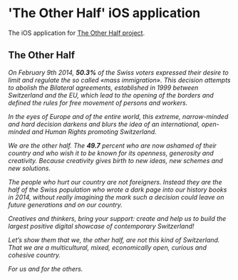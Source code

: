'The Other Half' iOS application
================================

The iOS application for [The Other Half project](http://theotherhalf.ch/).


The Other Half
--------------

_On February 9th 2014, **50.3%** of the Swiss voters expressed their desire to limit and regulate the so called «mass immigration». This decision attempts to abolish the Bilateral agreements, established in 1999 between Switzerland and the EU, which lead to the opening of the borders and defined the rules for free movement of persons and workers._

_In the eyes of Europe and of the entire world, this extreme, narrow-minded and hard decision darkens and blurs the idea of an international, open-minded and Human Rights promoting Switzerland._

_We are the other half. The **49.7** percent who are now ashamed of their country and who wish it to be known for its openness, generosity and creativity. Because creativity gives birth to new ideas, new schemes and new solutions._

_The people who hurt our country are not foreigners. Instead they are the half of the Swiss population who wrote a dark page into our history books in 2014, without really imagining the mark such a decision could leave on future generations and on our country._

_Creatives and thinkers, bring your support: create and help us to build the largest positive digital showcase of contemporary Switzerland!_

_Let’s show them that we, the other half, are not this kind of Switzerland. That we are a multicultural, mixed, economically open, curious and cohesive country._

_For us and for the others._
